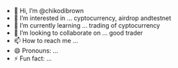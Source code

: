 - 👋 Hi, I’m @chikodibrown
- 👀 I’m interested in ... cyptocurrency, airdrop andtestnet
- 🌱 I’m currently learning ... trading of cyptocurrency
- 💞️ I’m looking to collaborate on ... good trader
- 📫 How to reach me ... 
- 😄 Pronouns: ...
- ⚡ Fun fact: ...

<!---
chikodibrown/chikodibrown is a ✨ special ✨ repository because its `README.md` (this file) appears on your GitHub profile.
You can click the Preview link to take a look at your changes.
--->
